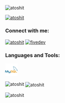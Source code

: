 <p align="left"> <img src="https://komarev.com/ghpvc/?username=atoshit&label=Profile%20views&color=0e75b6&style=flat" alt="atoshit" /> </p>

<p align="left"> <a href="https://github.com/ryo-ma/github-profile-trophy"><img src="https://github-profile-trophy.vercel.app/?username=atoshit" alt="atoshit" /></a> </p>

<h3 align="left">Connect with me:</h3>
<p align="left">
<a href="https://www.youtube.com/c/atoshit" target="blank"><img align="center" src="https://raw.githubusercontent.com/rahuldkjain/github-profile-readme-generator/master/src/images/icons/Social/youtube.svg" alt="atoshit" height="30" width="40" /></a>
<a href="https://discord.gg/fivedev" target="blank"><img align="center" src="https://raw.githubusercontent.com/rahuldkjain/github-profile-readme-generator/master/src/images/icons/Social/discord.svg" alt="fivedev" height="30" width="40" /></a>
</p>

<h3 align="left">Languages and Tools:</h3>
<p align="left"> <a href="https://www.mysql.com/" target="_blank" rel="noreferrer"> <img src="https://raw.githubusercontent.com/devicons/devicon/master/icons/mysql/mysql-original-wordmark.svg" alt="mysql" width="40" height="40"/> </a> </p>

<p><img align="left" src="https://github-readme-stats.vercel.app/api/top-langs?username=atoshit&show_icons=true&locale=en&layout=compact" alt="atoshit" /></p>

<p>&nbsp;<img align="center" src="https://github-readme-stats.vercel.app/api?username=atoshit&show_icons=true&locale=en" alt="atoshit" /></p>

<p><img align="center" src="https://github-readme-streak-stats.herokuapp.com/?user=atoshit&" alt="atoshit" /></p>
